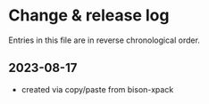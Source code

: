# Change & release log

Entries in this file are in reverse chronological order.

## 2023-08-17

* created via copy/paste from bison-xpack
